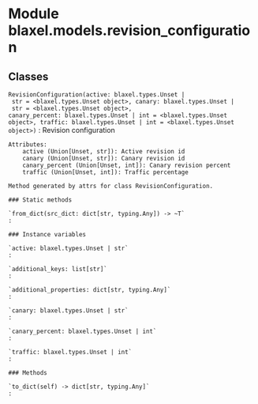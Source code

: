 Module blaxel.models.revision_configuration
===========================================

Classes
-------

`RevisionConfiguration(active: blaxel.types.Unset | str = <blaxel.types.Unset object>, canary: blaxel.types.Unset | str = <blaxel.types.Unset object>, canary_percent: blaxel.types.Unset | int = <blaxel.types.Unset object>, traffic: blaxel.types.Unset | int = <blaxel.types.Unset object>)`
:   Revision configuration
    
    Attributes:
        active (Union[Unset, str]): Active revision id
        canary (Union[Unset, str]): Canary revision id
        canary_percent (Union[Unset, int]): Canary revision percent
        traffic (Union[Unset, int]): Traffic percentage
    
    Method generated by attrs for class RevisionConfiguration.

    ### Static methods

    `from_dict(src_dict: dict[str, typing.Any]) ‑> ~T`
    :

    ### Instance variables

    `active: blaxel.types.Unset | str`
    :

    `additional_keys: list[str]`
    :

    `additional_properties: dict[str, typing.Any]`
    :

    `canary: blaxel.types.Unset | str`
    :

    `canary_percent: blaxel.types.Unset | int`
    :

    `traffic: blaxel.types.Unset | int`
    :

    ### Methods

    `to_dict(self) ‑> dict[str, typing.Any]`
    :